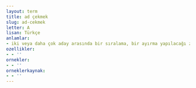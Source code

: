 ```yaml
---
layout: term
title: ad çekmek
slug: ad-cekmek
letter: A
lisan: Türkçe
anlamlar:
- iki veya daha çok aday arasında bir sıralama, bir ayırma yapılacağı zaman her birinde bir tek ad yazılı kâğıtları bir araya getirip karıştırdıktan sonra birini çekerek veya özel bir bilgisayar yazılımıyla adları belirlemek
ozellikler:
- - ''
ornekler:
- - ''
orneklerkaynak:
- - ''
---
```

